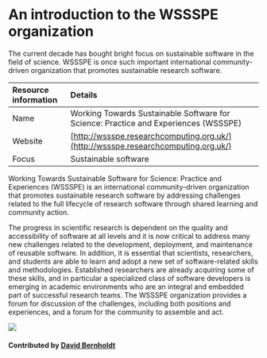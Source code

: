 # An introduction to the WSSSPE organization

The current decade has bought bright focus on sustainable software in the field of science. WSSSPE is once such important international community-driven organization that promotes sustainable research software.

**Resource information** | **Details** 
:--- | :--- 
Name  | Working Towards Sustainable Software for Science: Practice and Experiences (WSSSPE)
Website  | [http://wssspe.researchcomputing.org.uk/](http://wssspe.researchcomputing.org.uk/)
Focus | Sustainable software

Working Towards Sustainable Software for Science: Practice and Experiences (WSSSPE) is an international community-driven organization that promotes sustainable research software by addressing challenges related to the full lifecycle of research software through shared learning and community action.

The progress in scientific research is dependent on the quality and accessibility of software at all levels and it is now critical to address many new challenges related to the development, deployment, and maintenance of reusable software. In addition, it is essential that scientists, researchers, and students are able to learn and adopt a new set of software-related skills and methodologies. Established researchers are already acquiring some of these skills, and in particular a specialized class of software developers is emerging in academic environments who are an integral and embedded part of successful research teams. The WSSSPE organization provides a forum for discussion of the challenges, including both positions and experiences, and a forum for the community to assemble and act.

<img src='https://github.com/betterscientificsoftware/images/blob/master/WSSSPE_logo_square_low.png' class='logo' />

<!--- Too large
![alt text](http://wssspe.researchcomputing.org.uk/wp-content/uploads/2016/11/Working_WSSSPE_square_low.png "WSSSPE theme logo")
--->

#### Contributed by [David Bernholdt](http://github.com/bernhold)

<!---
Publish: yes
Categories: Collaboration
Topics: Projects and organizations, conferences and workshops
Tags: workshop-series
Level: 2
Prerequisites: defaults
Aggregate: none
--->
